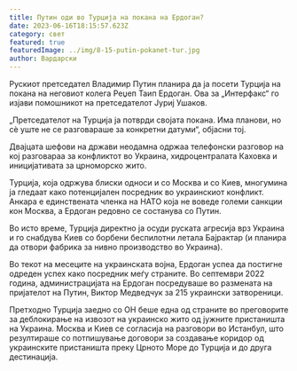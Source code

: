 ```yaml
---
title: Путин оди во Турција на покана на Ердоган?
date: 2023-06-16T18:15:57.623Z
category: свет
featured: true
featuredImage: ../img/8-15-putin-pokanet-tur.jpg
author: Вардарски
---
```

Рускиот претседател Владимир Путин планира да ја посети Турција на покана на неговиот колега Реџеп Таип Ердоган. Ова за „Интерфакс“ го изјави помошникот на претседателот Јуриј Ушаков.

„Претседателот на Турција ја потврди својата покана. Има планови, но сè уште не се разговараше за конкретни датуми“, објасни тој.

Двајцата шефови на држави неодамна одржаа телефонски разговор на кој разговараа за конфликтот во Украина, хидроцентралата Каховка и иницијативата за црноморско жито.

Турција, која одржува блиски односи и со Москва и со Киев, многумина ја гледаат како потенцијален посредник во украинскиот конфликт. Анкара е единствената членка на НАТО која не воведе големи санкции кон Москва, а Ердоган редовно се состанува со Путин.

Во исто време, Турција директно ја осуди руската агресија врз Украина и го снабдува Киев со борбени беспилотни летала Бајрактар ​​(и планира да отвори фабрика за нивно производство во Украина).

Во текот на месеците на украинската војна, Ердоган успеа да постигне одреден успех како посредник меѓу страните. Во септември 2022 година, администрацијата на Ердоган посредуваше во размената на пријателот на Путин, Виктор Медведчук за 215 украински затвореници.

Претходно Турција заедно со ОН беше една од страните во преговорите за деблокирање на извозот на украинско жито од јужните пристаништа на Украина. Москва и Киев се согласија на разговори во Истанбул, што резултираше со потпишување договори за создавање коридор од украинските пристаништа преку Црното Море до Турција и до друга дестинација.